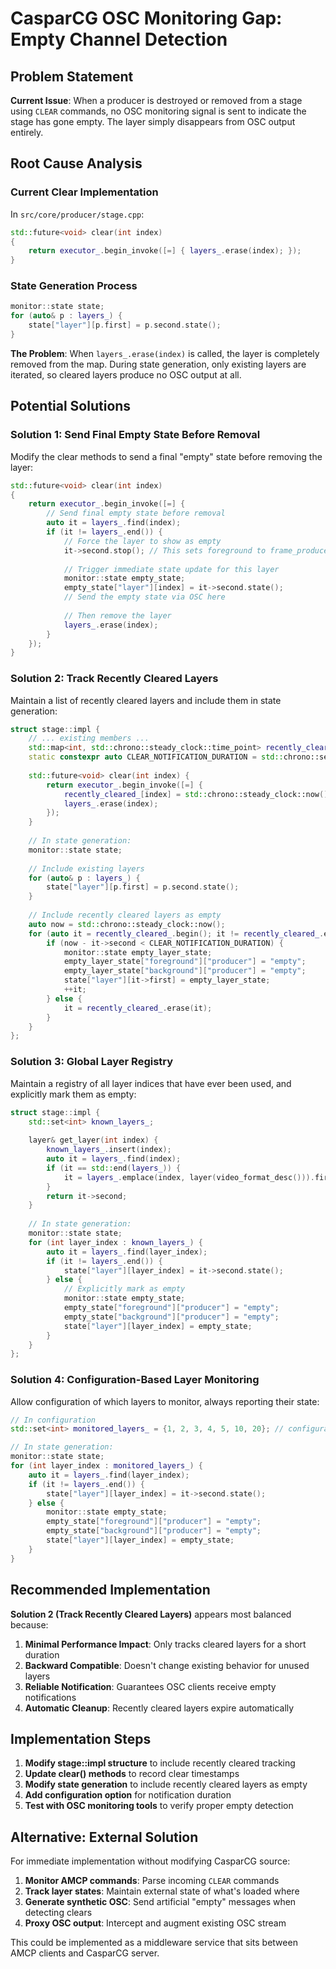 # CasparCG OSC Monitoring Gap: Empty Channel Detection

## Problem Statement

**Current Issue**: When a producer is destroyed or removed from a stage using `CLEAR` commands, no OSC monitoring signal is sent to indicate the stage has gone empty. The layer simply disappears from OSC output entirely.

## Root Cause Analysis

### Current Clear Implementation
In `src/core/producer/stage.cpp`:
```cpp
std::future<void> clear(int index)
{
    return executor_.begin_invoke([=] { layers_.erase(index); });
}
```

### State Generation Process
```cpp
monitor::state state;
for (auto& p : layers_) {
    state["layer"][p.first] = p.second.state();
}
```

**The Problem**: When `layers_.erase(index)` is called, the layer is completely removed from the map. During state generation, only existing layers are iterated, so cleared layers produce no OSC output at all.

## Potential Solutions

### Solution 1: Send Final Empty State Before Removal

Modify the clear methods to send a final "empty" state before removing the layer:

```cpp
std::future<void> clear(int index)
{
    return executor_.begin_invoke([=] {
        // Send final empty state before removal
        auto it = layers_.find(index);
        if (it != layers_.end()) {
            // Force the layer to show as empty
            it->second.stop(); // This sets foreground to frame_producer::empty()
            
            // Trigger immediate state update for this layer
            monitor::state empty_state;
            empty_state["layer"][index] = it->second.state();
            // Send the empty state via OSC here
            
            // Then remove the layer
            layers_.erase(index);
        }
    });
}
```

### Solution 2: Track Recently Cleared Layers

Maintain a list of recently cleared layers and include them in state generation:

```cpp
struct stage::impl {
    // ... existing members ...
    std::map<int, std::chrono::steady_clock::time_point> recently_cleared_;
    static constexpr auto CLEAR_NOTIFICATION_DURATION = std::chrono::seconds(1);
    
    std::future<void> clear(int index) {
        return executor_.begin_invoke([=] {
            recently_cleared_[index] = std::chrono::steady_clock::now();
            layers_.erase(index);
        });
    }
    
    // In state generation:
    monitor::state state;
    
    // Include existing layers
    for (auto& p : layers_) {
        state["layer"][p.first] = p.second.state();
    }
    
    // Include recently cleared layers as empty
    auto now = std::chrono::steady_clock::now();
    for (auto it = recently_cleared_.begin(); it != recently_cleared_.end();) {
        if (now - it->second < CLEAR_NOTIFICATION_DURATION) {
            monitor::state empty_layer_state;
            empty_layer_state["foreground"]["producer"] = "empty";
            empty_layer_state["background"]["producer"] = "empty";
            state["layer"][it->first] = empty_layer_state;
            ++it;
        } else {
            it = recently_cleared_.erase(it);
        }
    }
};
```

### Solution 3: Global Layer Registry

Maintain a registry of all layer indices that have ever been used, and explicitly mark them as empty:

```cpp
struct stage::impl {
    std::set<int> known_layers_;
    
    layer& get_layer(int index) {
        known_layers_.insert(index);
        auto it = layers_.find(index);
        if (it == std::end(layers_)) {
            it = layers_.emplace(index, layer(video_format_desc())).first;
        }
        return it->second;
    }
    
    // In state generation:
    monitor::state state;
    for (int layer_index : known_layers_) {
        auto it = layers_.find(layer_index);
        if (it != layers_.end()) {
            state["layer"][layer_index] = it->second.state();
        } else {
            // Explicitly mark as empty
            monitor::state empty_state;
            empty_state["foreground"]["producer"] = "empty";
            empty_state["background"]["producer"] = "empty";
            state["layer"][layer_index] = empty_state;
        }
    }
};
```

### Solution 4: Configuration-Based Layer Monitoring

Allow configuration of which layers to monitor, always reporting their state:

```cpp
// In configuration
std::set<int> monitored_layers_ = {1, 2, 3, 4, 5, 10, 20}; // configurable

// In state generation:
monitor::state state;
for (int layer_index : monitored_layers_) {
    auto it = layers_.find(layer_index);
    if (it != layers_.end()) {
        state["layer"][layer_index] = it->second.state();
    } else {
        monitor::state empty_state;
        empty_state["foreground"]["producer"] = "empty";
        empty_state["background"]["producer"] = "empty";
        state["layer"][layer_index] = empty_state;
    }
}
```

## Recommended Implementation

**Solution 2 (Track Recently Cleared Layers)** appears most balanced because:

1. **Minimal Performance Impact**: Only tracks cleared layers for a short duration
2. **Backward Compatible**: Doesn't change existing behavior for unused layers
3. **Reliable Notification**: Guarantees OSC clients receive empty notifications
4. **Automatic Cleanup**: Recently cleared layers expire automatically

## Implementation Steps

1. **Modify stage::impl structure** to include recently cleared tracking
2. **Update clear() methods** to record clear timestamps
3. **Modify state generation** to include recently cleared layers as empty
4. **Add configuration option** for notification duration
5. **Test with OSC monitoring tools** to verify proper empty detection

## Alternative: External Solution

For immediate implementation without modifying CasparCG source:

1. **Monitor AMCP commands**: Parse incoming `CLEAR` commands
2. **Track layer states**: Maintain external state of what's loaded where
3. **Generate synthetic OSC**: Send artificial "empty" messages when detecting clears
4. **Proxy OSC output**: Intercept and augment existing OSC stream

This could be implemented as a middleware service that sits between AMCP clients and CasparCG server.